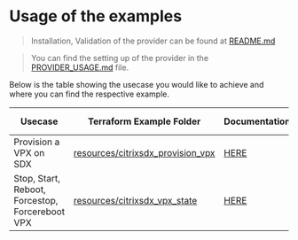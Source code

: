 # Usage of the examples

> Installation, Validation of the provider can be found at [README.md](./README.md)

> You can find the setting up of the provider in the [PROVIDER_USAGE.md](./PROVIDER_USAGE.md) file.

Below is the table showing the usecase you would like to achieve and where you can find the respective example.

| Usecase | Terraform Example Folder | Documentation | Demo Video |
|---------|---------|-------------------|-------------|
| Provision a VPX on SDX | [resources/citrixsdx_provision_vpx](./resources/citrixsdx_provision_vpx) | [HERE](../docs/resources/provision_vpx.md)| [HERE](TBD) |
| Stop, Start, Reboot, Forcestop, Forcereboot VPX | [resources/citrixsdx_vpx_state](./resources/citrixsdx_vpx_state) | [HERE](../docs/resources/vpx_state.md)| [HERE](TBD) |